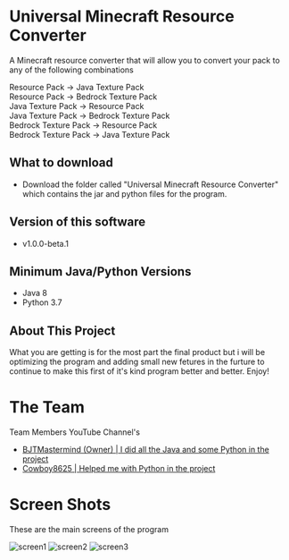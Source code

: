 # Universal Minecraft Resource Converter

  A Minecraft resource converter that will allow you to convert your pack to any of the following combinations
  
  Resource Pack -> Java Texture Pack                                                                                                     
  Resource Pack -> Bedrock Texture Pack                                                                                                 
  Java Texture Pack -> Resource Pack                                                                                                     
  Java Texture Pack -> Bedrock Texture Pack                                                                                             
  Bedrock Texture Pack -> Resource Pack                                                                                                 
  Bedrock Texture Pack -> Java Texture Pack                                                                                             

## What to download
* Download the folder called "Universal Minecraft Resource Converter"
  which contains the jar and python files for the program.

## Version of this software
* v1.0.0-beta.1

## Minimum Java/Python Versions
* Java 8 
* Python 3.7

## About This Project
What you are getting is for the most part the final product but i will be optimizing the program and adding small new fetures in the furture to continue to make this first of it's kind program better and better. Enjoy! 

# The Team
Team Members YouTube Channel's
* [BJTMastermind (Owner) | I did all the Java and some Python in the project](https://www.youtube.com/channel/UCiFDXb0SDboAOyZOzQHjw2w)
* [Cowboy8625 | Helped me with Python in the project](https://www.youtube.com/channel/UCOMS-wclr-zxd7fC11z7IJg)

# Screen Shots

These are the main screens of the program

![screen1](https://user-images.githubusercontent.com/18742837/50466414-5f81bf00-096b-11e9-925b-2a2791600462.png)
![screen2](https://user-images.githubusercontent.com/18742837/50466412-5f81bf00-096b-11e9-90f7-2e712069a3e2.png)
![screen3](https://user-images.githubusercontent.com/18742837/50466297-ba66e680-096a-11e9-9704-ee3473eabec0.png)
